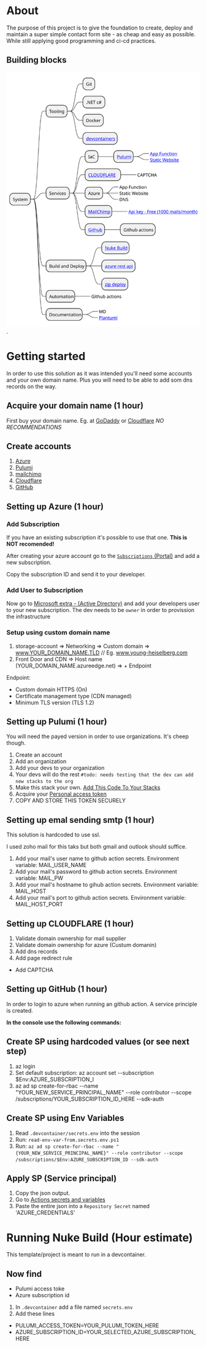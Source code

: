 
# About

The purpose of this project is to give the foundation to create, deploy and maintain a super simple contact form site - as cheap and easy as possible. While still applying good programming and ci-cd practices.

## Building blocks

![System overview](/Documentation/System%20overview.svg "mindmap").

# Getting started

In order to use this solution as it was intended you'll need some accounts and your own domain name. Plus you will need to be able to add som dns records on the way.

## Acquire your domain name (1 hour)

First buy your domain name. Eg. at [GoDaddy](https://dk.godaddy.com/domains) or [Cloudflare](https://dash.cloudflare.com/) *NO RECOMMENDATIONS*

## Create accounts

1. [Azure](https://portal.azure.com/)
2. [Pulumi](https://pulumi.com)
3. [mailchimp](https://mailchimp.com/)
4. [Cloudflare](https://dash.cloudflare.com/)
5. [GitHub](https://github.com/)

## Setting up Azure (1 hour)

### Add Subscription

If you have an existing subscription it's possible to use that one. **This is NOT recomended!**

After creating your azure account go to the [`Subscriptions` (Portal)](https://portal.azure.com/#view/Microsoft_Azure_Billing/SubscriptionsBladeV2) and add a new subscription.

Copy the subscription ID and send it to your developer.

### Add User to Subscription

Now go to [Microsoft extra - (Active Directory)](https://entra.microsoft.com) and add your developers user to your new subscription. The dev needs to be `owner` in order to provission the infrastructure

### Setup using custom domain name

1. storage-account => Networking => Custom domain => www.YOUR_DOMAIN_NAME.TLD // Eg. www.young-heiselberg.com
2. Front Door and CDN => Host name (YOUR_DOMAIN_NAME.azureedge.net) => + Endpoint

Endpoint:

* Custom domain HTTPS (On)
* Certificate management type (CDN managed)
* Minimum TLS version (TLS 1.2)

## Setting up Pulumi (1 hour)

You will need the payed version in order to use organizations. It's cheep though.

1. Create an account
2. Add an organization
3. Add your devs to your organization
4. Your devs will do the rest `#todo: needs testing that the dev can add new stacks to the org`
5. Make this stack your own. [Add This Code To Your Stacks](/IaC/_doc_Add-This-Code-To-Your-Stack.md)
6. Acquire your [Personal access token](https://app.pulumi.com/sukkergris/settings/tokens)
7. COPY AND STORE THIS TOKEN SECURELY

## Setting up emal sending smtp (1 hour)

This solution is hardcoded to use ssl.

I used zoho mail for this taks but both gmail and outlook should suffice.

1. Add your mail's user name to github action secrets. Environment variable: MAIL_USER_NAME
2. Add your mail's password to github action secrets. Environment variable: MAIL_PW
3. Add your mail's hostname to gihub action secrets. Environment variable: MAIL_HOST
4. Add your mail's port to github action secrets. Environment variable: MAIL_HOST_PORT

## Setting up CLOUDFLARE (1 hour)

 1. Validate domain ownership for mail supplier
 2. Validate domain ownership for azure (Custum domanin)
 3. Add dns records
 4. Add page redirect rule

* Add CAPTCHA

## Setting up GitHub (1 hour)

In order to login to azure when running an github action. A service principle is created.

**In the console use the following commands:**

## Create SP using hardcoded values (or see next step)

1. az login
2. Set default subscription: az account set --subscription $Env:AZURE_SUBSCRIPTION_I
3. az ad sp create-for-rbac --name "YOUR_NEW_SERVICE_PRINCIPAL_NAME" --role contributor --scope /subscriptions/YOUR_SUBSCRIPTION_ID_HERE --sdk-auth

## Create SP using Env Variables

1. Read `.devcontainer/secrets.env` into the session
2. Run: `read-env-var-from.secrets.env.ps1`
3. Run: `az ad sp create-for-rbac --name "{YOUR_NEW_SERVICE_PRINCIPAL_NAME}" --role contributor --scope /subscriptions/$Env:AZURE_SUBSCRIPTION_ID --sdk-auth`

## Apply SP (Service principal)

1. Copy the json output.
2. Go to [Actions secrets and variables](https://github.com/sukkergris/job-application/settings/secrets/actions)
3. Paste the entire json into a `Repository Secret` named 'AZURE_CREDENTIALS'

# Running Nuke Build (Hour estimate)

This template/project is meant to run in a devcontainer.

## Now find

* Pulumi access toke
* Azure subscription id

1. In `.devcontainer` add a file named `secrets.env`
2. Add these lines

* PULUMI_ACCESS_TOKEN=YOUR_PULUMI_TOKEN_HERE
* AZURE_SUBSCRIPTION_ID=YOUR_SELECTED_AZURE_SUBSCRIPTION_HERE
